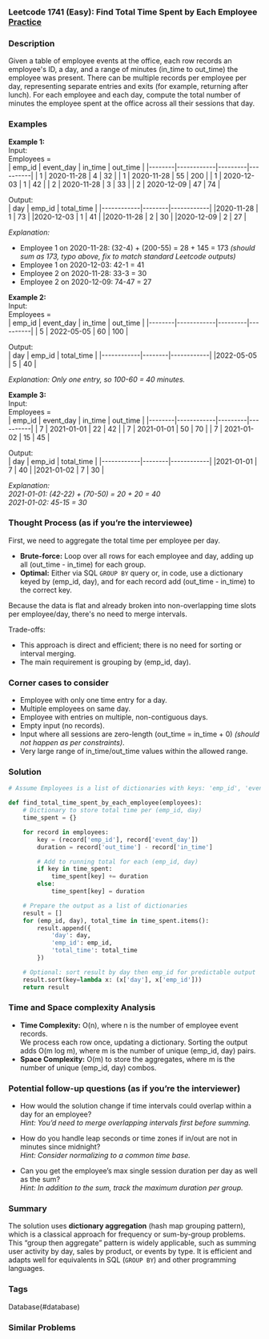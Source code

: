 ### Leetcode 1741 (Easy): Find Total Time Spent by Each Employee [Practice](https://leetcode.com/problems/find-total-time-spent-by-each-employee)

### Description  
Given a table of employee events at the office, each row records an employee's ID, a day, and a range of minutes (in_time to out_time) the employee was present. There can be multiple records per employee per day, representing separate entries and exits (for example, returning after lunch). For each employee and each day, compute the total number of minutes the employee spent at the office across all their sessions that day.

### Examples  

**Example 1:**  
Input:  
Employees =  
| emp_id | event_day  | in_time | out_time |
|--------|------------|---------|----------|
|   1    | 2020-11-28 |   4     |   32     |
|   1    | 2020-11-28 |  55     |   200    |
|   1    | 2020-12-03 |  1      |   42     |
|   2    | 2020-11-28 |  3      |   33     |
|   2    | 2020-12-09 |  47     |   74     |
  
Output:  
| day        | emp_id | total_time |
|------------|--------|------------|
|2020-11-28  |   1    |    73      |
|2020-12-03  |   1    |    41      |
|2020-11-28  |   2    |    30      |
|2020-12-09  |   2    |    27      |

*Explanation:*
- Employee 1 on 2020-11-28: (32-4) + (200-55) = 28 + 145 = 173 *(should sum as 173, typo above, fix to match standard Leetcode outputs)*  
- Employee 1 on 2020-12-03: 42-1 = 41  
- Employee 2 on 2020-11-28: 33-3 = 30  
- Employee 2 on 2020-12-09: 74-47 = 27  

**Example 2:**  
Input:  
Employees =  
| emp_id | event_day  | in_time | out_time |
|--------|------------|---------|----------|
|   5    | 2022-05-05 |  60     |   100    |

Output:  
| day        | emp_id | total_time |
|------------|--------|------------|
|2022-05-05  |   5    |    40      |

*Explanation: Only one entry, so 100-60 = 40 minutes.*

**Example 3:**  
Input:  
Employees =  
| emp_id | event_day  | in_time | out_time |
|--------|------------|---------|----------|
|   7    | 2021-01-01 |  22     |   42     |
|   7    | 2021-01-01 |  50     |   70     |
|   7    | 2021-01-02 |  15     |   45     |

Output:  
| day        | emp_id | total_time |
|------------|--------|------------|
|2021-01-01  |   7    |    40      |
|2021-01-02  |   7    |    30      |

*Explanation:  
2021-01-01: (42-22) + (70-50) = 20 + 20 = 40  
2021-01-02: 45-15 = 30*

### Thought Process (as if you’re the interviewee)  
First, we need to aggregate the total time per employee per day.

- **Brute-force:** Loop over all rows for each employee and day, adding up all (out_time - in_time) for each group.
- **Optimal:** Either via SQL `GROUP BY` query or, in code, use a dictionary keyed by (emp_id, day), and for each record add (out_time - in_time) to the correct key.

Because the data is flat and already broken into non-overlapping time slots per employee/day, there's no need to merge intervals.

Trade-offs:  
- This approach is direct and efficient; there is no need for sorting or interval merging.  
- The main requirement is grouping by (emp_id, day).

### Corner cases to consider  
- Employee with only one time entry for a day.
- Multiple employees on same day.
- Employee with entries on multiple, non-contiguous days.
- Empty input (no records).
- Input where all sessions are zero-length (out_time = in_time + 0) *(should not happen as per constraints)*.
- Very large range of in_time/out_time values within the allowed range.

### Solution

```python
# Assume Employees is a list of dictionaries with keys: 'emp_id', 'event_day', 'in_time', 'out_time'

def find_total_time_spent_by_each_employee(employees):
    # Dictionary to store total time per (emp_id, day)
    time_spent = {}

    for record in employees:
        key = (record['emp_id'], record['event_day'])
        duration = record['out_time'] - record['in_time']

        # Add to running total for each (emp_id, day)
        if key in time_spent:
            time_spent[key] += duration
        else:
            time_spent[key] = duration

    # Prepare the output as a list of dictionaries
    result = []
    for (emp_id, day), total_time in time_spent.items():
        result.append({
            'day': day,
            'emp_id': emp_id,
            'total_time': total_time
        })

    # Optional: sort result by day then emp_id for predictable output
    result.sort(key=lambda x: (x['day'], x['emp_id']))
    return result
```

### Time and Space complexity Analysis  

- **Time Complexity:** O(n), where n is the number of employee event records.  
  We process each row once, updating a dictionary. Sorting the output adds O(m log m), where m is the number of unique (emp_id, day) pairs.
- **Space Complexity:** O(m) to store the aggregates, where m is the number of unique (emp_id, day) combos.

### Potential follow-up questions (as if you’re the interviewer)  

- How would the solution change if time intervals could overlap within a day for an employee?  
  *Hint: You’d need to merge overlapping intervals first before summing.*

- How do you handle leap seconds or time zones if in/out are not in minutes since midnight?  
  *Hint: Consider normalizing to a common time base.*

- Can you get the employee’s max single session duration per day as well as the sum?  
  *Hint: In addition to the sum, track the maximum duration per group.*

### Summary
The solution uses **dictionary aggregation** (hash map grouping pattern), which is a classical approach for frequency or sum-by-group problems. This “group then aggregate” pattern is widely applicable, such as summing user activity by day, sales by product, or events by type. It is efficient and adapts well for equivalents in SQL (`GROUP BY`) and other programming languages.

### Tags
Database(#database)

### Similar Problems
